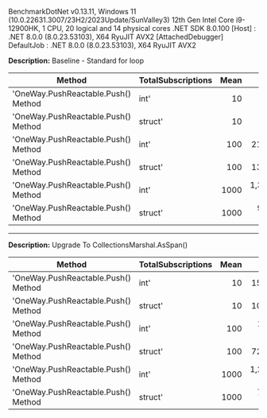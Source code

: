 BenchmarkDotNet v0.13.11, Windows 11 (10.0.22631.3007/23H2/2023Update/SunValley3)
12th Gen Intel Core i9-12900HK, 1 CPU, 20 logical and 14 physical cores
.NET SDK 8.0.100
[Host]     : .NET 8.0.0 (8.0.23.53103), X64 RyuJIT AVX2 [AttachedDebugger]
DefaultJob : .NET 8.0.0 (8.0.23.53103), X64 RyuJIT AVX2


**Description:** Baseline - Standard for loop

| Method                                        | TotalSubscriptions | Mean           | Error        | StdDev       | Median         | Gen0      | Allocated   |
|---------------------------------------------- |------------------- |---------------:|-------------:|-------------:|---------------:|----------:|------------:|
| 'OneWay.PushReactable.Push() Method | int'    | 10                 |       777.2 ns |     15.57 ns |     41.84 ns |       763.8 ns |    0.2480 |     3.05 KB |
| 'OneWay.PushReactable.Push() Method | struct' | 10                 |       490.7 ns |      3.04 ns |      2.70 ns |       490.9 ns |    0.1650 |     2.03 KB |
| 'OneWay.PushReactable.Push() Method | int'    | 100                |    21,234.9 ns |    624.34 ns |  1,811.32 ns |    20,980.2 ns |   19.6838 |   241.41 KB |
| 'OneWay.PushReactable.Push() Method | struct' | 100                |    13,944.0 ns |    641.75 ns |  1,882.16 ns |    12,927.1 ns |   13.1226 |   160.94 KB |
| 'OneWay.PushReactable.Push() Method | int'    | 1000               | 1,361,815.1 ns | 26,895.61 ns | 70,381.13 ns | 1,328,702.9 ns | 1917.9688 | 23507.81 KB |
| 'OneWay.PushReactable.Push() Method | struct' | 1000               |   977,922.6 ns | 14,818.57 ns | 13,861.30 ns |   973,509.8 ns | 1278.3203 | 15671.88 KB |

---

**Description:** Upgrade To CollectionsMarshal.AsSpan()

| Method                                        | TotalSubscriptions | Mean        | Error     | StdDev    | Median      | Allocated |
|---------------------------------------------- |------------------- |------------:|----------:|----------:|------------:|----------:|
| 'OneWay.PushReactable.Push() Method | int'    | 10                 |    15.44 ns |  0.272 ns |  0.415 ns |    15.35 ns |         - |
| 'OneWay.PushReactable.Push() Method | struct' | 10                 |    10.33 ns |  0.216 ns |  0.479 ns |    10.12 ns |         - |
| 'OneWay.PushReactable.Push() Method | int'    | 100                |   123.69 ns |  2.451 ns |  2.724 ns |   123.16 ns |         - |
| 'OneWay.PushReactable.Push() Method | struct' | 100                |    72.17 ns |  1.435 ns |  1.343 ns |    72.36 ns |         - |
| 'OneWay.PushReactable.Push() Method | int'    | 1000               | 1,267.70 ns | 18.864 ns | 17.645 ns | 1,264.68 ns |         - |
| 'OneWay.PushReactable.Push() Method | struct' | 1000               |   752.58 ns | 14.243 ns | 11.894 ns |   751.01 ns |         - |
